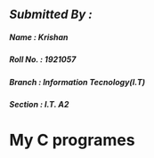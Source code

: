## ***Submitted By :***
##### ***Name : Krishan***           
##### ***Roll No. : 1921057***
##### ***Branch : Information Tecnology(I.T)***
##### ***Section  : I.T. A2***


# My C programes
<!--stackedit_data:
eyJoaXN0b3J5IjpbNzAzNzQ5OTI5XX0=
-->